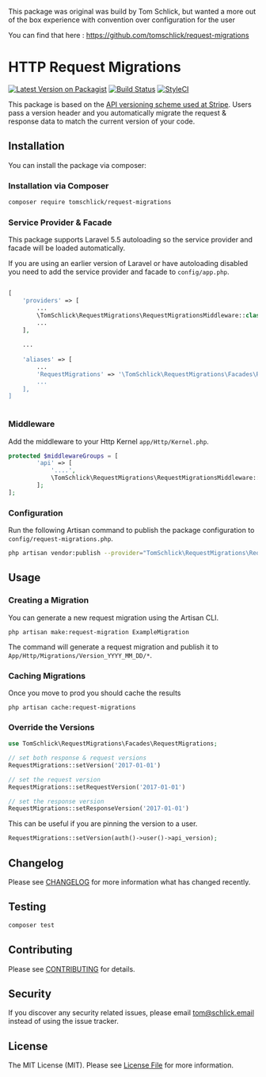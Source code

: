 This package was original was build by Tom Schlick, but wanted a more out of the box 
experience with convention over configuration for the user 

You can find that here : 
https://github.com/tomschlick/request-migrations

# HTTP Request Migrations

[![Latest Version on Packagist](https://img.shields.io/packagist/v/tomschlick/request-migrations.svg?style=flat-square)](https://packagist.org/packages/tomschlick/request-migrations)
[![Build Status](https://img.shields.io/travis/tomschlick/request-migrations/master.svg?style=flat-square)](https://travis-ci.org/tomschlick/request-migrations)
[![StyleCI](https://styleci.io/repos/100408108/shield)](https://styleci.io/repos/100408108)

This package is based on the [API versioning scheme used at Stripe](https://stripe.com/blog/api-versioning). Users pass a version header and you automatically migrate the request & response data to match the current version of your code.

## Installation

You can install the package via composer:

### Installation via Composer

```bash
composer require tomschlick/request-migrations
```
### Service Provider & Facade

This package supports Laravel 5.5 autoloading so the service provider and facade will be loaded automatically. 

If you are using an earlier version of Laravel or have autoloading disabled you need to add the service provider and facade to `config/app.php`.

```php

[
	'providers' => [
		...
		\TomSchlick\RequestMigrations\RequestMigrationsMiddleware::class,
		...
	],
	
	...
	
	'aliases' => [
		...
		'RequestMigrations' => '\TomSchlick\RequestMigrations\Facades\RequestMigrations::class,
		...
	],
]	
	
```

### Middleware

Add the middleware to your Http Kernel `app/Http/Kernel.php`.

```php
protected $middlewareGroups = [
        'api' => [
            '....',
	        \TomSchlick\RequestMigrations\RequestMigrationsMiddleware::class,
        ];
];
```

### Configuration

Run the following Artisan command to publish the package configuration to `config/request-migrations.php`.

```bash
php artisan vendor:publish --provider="TomSchlick\RequestMigrations\RequestMigrationsServiceProvider"
```

## Usage

### Creating a Migration

You can generate a new request migration using the Artisan CLI.

```shell
php artisan make:request-migration ExampleMigration

```
The command will generate a request migration and publish it to `App/Http/Migrations/Version_YYYY_MM_DD/*`.

### Caching Migrations

Once you move to prod you should cache the results

```shell
php artisan cache:request-migrations

```

### Override the Versions

```php
use TomSchlick\RequestMigrations\Facades\RequestMigrations;

// set both response & request versions
RequestMigrations::setVersion('2017-01-01')

// set the request version
RequestMigrations::setRequestVersion('2017-01-01')

// set the response version
RequestMigrations::setResponseVersion('2017-01-01')
```

This can be useful if you are pinning the version to a user.

```php
RequestMigrations::setVersion(auth()->user()->api_version);
```

## Changelog

Please see [CHANGELOG](CHANGELOG.md) for more information what has changed recently.

## Testing

```bash
composer test
```

## Contributing

Please see [CONTRIBUTING](CONTRIBUTING.md) for details.

## Security

If you discover any security related issues, please email tom@schlick.email instead of using the issue tracker.

## License

The MIT License (MIT). Please see [License File](LICENSE.md) for more information.
